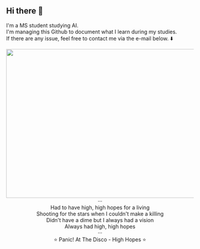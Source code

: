 ## Hi there 👋
I'm a MS student studying AI.</br>
I'm managing this Github to document what I learn during my studies.</br>
If there are any issue, feel free to contact me via the e-mail below. ⬇️
<div align="center">
  <img src="https://github.com/user-attachments/assets/dc526542-89d6-47fe-9455-b9455c67e893" width="750" height="400"/>
</div>
<div align="center">
  ···</br>
  Had to have high, high hopes for a living</br>
  Shooting for the stars when I couldn't make a killing</br>
  Didn't have a dime but I always had a vision</br>
  Always had high, high hopes</br>
  ···</br>
  ⭐ Panic! At The Disco - High Hopes ⭐
</div>














<!--
**mldlcl2022/mldlcl2022** is a ✨ _special_ ✨ repository because its `README.md` (this file) appears on your GitHub profile.

Here are some ideas to get you started:

- 🔭 I’m currently working on ...
- 🌱 I’m currently learning ...
- 👯 I’m looking to collaborate on ...
- 🤔 I’m looking for help with ...
- 💬 Ask me about ...
- 📫 How to reach me: ...
- 😄 Pronouns: ...
- ⚡ Fun fact: ...
-->
